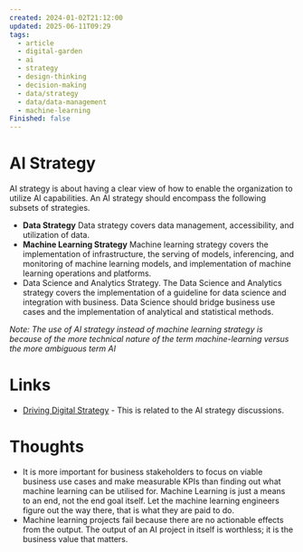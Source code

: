 ```yaml
---
created: 2024-01-02T21:12:00
updated: 2025-06-11T09:29
tags:
  - article
  - digital-garden
  - ai
  - strategy
  - design-thinking
  - decision-making
  - data/strategy
  - data/data-management
  - machine-learning
Finished: false
---
```

# AI Strategy
AI strategy is about having a clear view of how to enable the organization to utilize AI capabilities. An AI strategy should encompass the following subsets of strategies. 


- **Data Strategy**
	Data strategy covers data management, accessibility, and utilization of data. 
- **Machine Learning Strategy**
	Machine learning strategy covers the implementation of infrastructure, the serving of models, inferencing, and monitoring of machine learning models, and implementation of machine learning operations and platforms.
- Data Science and Analytics Strategy.
	The Data Science and Analytics strategy covers the implementation of a guideline for data science and integration with business. Data Science should bridge business use cases and the implementation of analytical and statistical methods. 

*Note: The use of AI strategy instead of machine learning strategy is because of the more technical nature of the term machine-learning versus the more ambiguous term AI*


# Links
- [Driving Digital Strategy](../Books/Book%20Reviews/Strategy/Driving%20Digital%20Strategy.md) - This is related to the AI strategy discussions.


# Thoughts 
- It is more important for business stakeholders to focus on viable business use cases and make measurable KPIs than finding out what machine learning can be utilised for. Machine Learning is just a means to an end, not the end goal itself. Let the machine learning engineers figure out the way there, that is what they are paid to do. 
- Machine learning projects fail because there are no actionable effects from the output. The output of an AI project in itself is worthless; it is the business value that matters.


